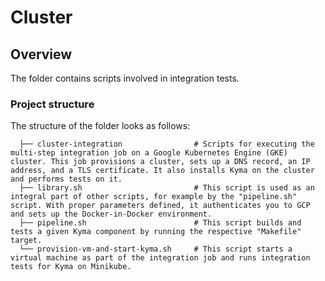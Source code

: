 # Cluster

## Overview

The folder contains scripts involved in integration tests.

### Project structure

<!-- Update the folder structure each time you modify it. -->

The structure of the folder looks as follows:

```
  ├── cluster-integration                # Scripts for executing the multi-step integration job on a Google Kubernetes Engine (GKE) cluster. This job provisions a cluster, sets up a DNS record, an IP address, and a TLS certificate. It also installs Kyma on the cluster and performs tests on it.
  ├── library.sh                         # This script is used as an integral part of other scripts, for example by the "pipeline.sh" script. With proper parameters defined, it authenticates you to GCP and sets up the Docker-in-Docker environment.
  ├── pipeline.sh                        # This script builds and tests a given Kyma component by running the respective "Makefile" target.
  └── provision-vm-and-start-kyma.sh     # This script starts a virtual machine as part of the integration job and runs integration tests for Kyma on Minikube.

```
